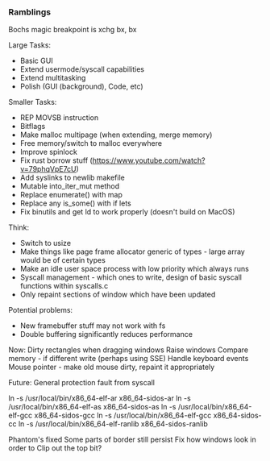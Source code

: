 ### Ramblings

Bochs magic breakpoint is xchg bx, bx

Large Tasks:
- Basic GUI
- Extend usermode/syscall capabilities 
- Extend multitasking
- Polish (GUI (background), Code, etc)

Smaller Tasks:
- REP MOVSB instruction
- Bitflags
- Make malloc multipage (when extending, merge memory)
- Free memory/switch to malloc everywhere
- Improve spinlock
- Fix rust borrow stuff (https://www.youtube.com/watch?v=79phqVpE7cU)
- Add syslinks to newlib makefile
- Mutable into_iter_mut method
- Replace enumerate() with map
- Replace any is_some() with if lets
- Fix binutils and get ld to work properly (doesn't build on MacOS)

Think:
- Switch to usize
- Make things like page frame allocator generic of types - large array would be of certain types
- Make an idle user space process with low priority which always runs
- Syscall management - which ones to write, design of basic syscall functions within syscalls.c
- Only repaint sections of window which have been updated

Potential problems:
- New framebuffer stuff may not work with fs
- Double buffering significantly reduces performance

Now:
Dirty rectangles when dragging windows
Raise windows
Compare memory - if different write (perhaps using SSE)
Handle keyboard events
Mouse pointer - make old mouse dirty, repaint it appropriately

Future:
General protection fault from syscall

ln -s /usr/local/bin/x86_64-elf-ar x86_64-sidos-ar
ln -s /usr/local/bin/x86_64-elf-as x86_64-sidos-as
ln -s /usr/local/bin/x86_64-elf-gcc x86_64-sidos-gcc
ln -s /usr/local/bin/x86_64-elf-gcc x86_64-sidos-cc
ln -s /usr/local/bin/x86_64-elf-ranlib x86_64-sidos-ranlib

Phantom's fixed
Some parts of border still persist 
Fix how windows look in order to 
Clip out the top bit?